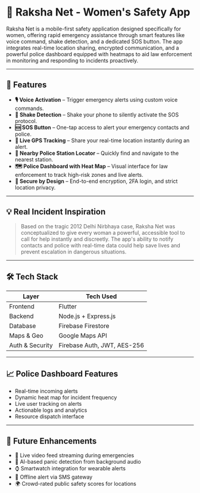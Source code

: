 # 🚨 Raksha Net - Women's Safety App

Raksha Net is a mobile-first safety application designed specifically for women, offering rapid emergency assistance through smart features like voice command, shake detection, and a dedicated SOS button. The app integrates real-time location sharing, encrypted communication, and a powerful police dashboard equipped with heatmaps to aid law enforcement in monitoring and responding to incidents proactively.

---

## 📲 Features

- **🎙️ Voice Activation** – Trigger emergency alerts using custom voice commands.
- **📳 Shake Detection** – Shake your phone to silently activate the SOS protocol.
- **🆘 SOS Button** – One-tap access to alert your emergency contacts and police.
- **📍 Live GPS Tracking** – Share your real-time location instantly during an alert.
- **🚓 Nearby Police Station Locator** – Quickly find and navigate to the nearest station.
- **🗺️ Police Dashboard with Heat Map** – Visual interface for law enforcement to track high-risk zones and live alerts.
- **🔐 Secure by Design** – End-to-end encryption, 2FA login, and strict location privacy.

---

## 💡 Real Incident Inspiration

> Based on the tragic 2012 Delhi Nirbhaya case, Raksha Net was conceptualized to give every woman a powerful, accessible tool to call for help instantly and discreetly. The app's ability to notify contacts and police with real-time data could help save lives and prevent escalation in dangerous situations.

---

## 🛠️ Tech Stack

| Layer         | Tech Used                      |
|---------------|--------------------------------|
| Frontend      | Flutter                        |
| Backend       | Node.js + Express.js           |
| Database      | Firebase Firestore             |
| Maps & Geo    | Google Maps API                |
| Auth & Security | Firebase Auth, JWT, AES-256 |

---

## 📈 Police Dashboard Features

- Real-time incoming alerts
- Dynamic heat map for incident frequency
- Live user tracking on alerts
- Actionable logs and analytics
- Resource dispatch interface

---

## 🧪 Future Enhancements

- 🔴 Live video feed streaming during emergencies
- 🧠 AI-based panic detection from background audio
- ⌚ Smartwatch integration for wearable alerts
- 🚦 Offline alert via SMS gateway
- 🌍 Crowd-rated public safety scores for locations


